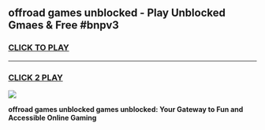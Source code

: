 
## offroad games unblocked - Play Unblocked Gmaes & Free #bnpv3
<h3>
<a href="https://premium.freeplayer.one?title=offroad_games_unblocked&ref=03M">CLICK TO PLAY</a></h3>
<hr>

<h3>
<a href="https://premium.freeplayer.one?title=offroad_games_unblocked&ref=03M">CLICK 2 PLAY</a>
  
</h3>

<a href="https://premium.freeplayer.one?title=offroad_games_unblocked&ref=03M"><img src="https://clearcache.store/games.png"></a>


**offroad games unblocked games unblocked: Your Gateway to Fun and Accessible Online Gaming**
